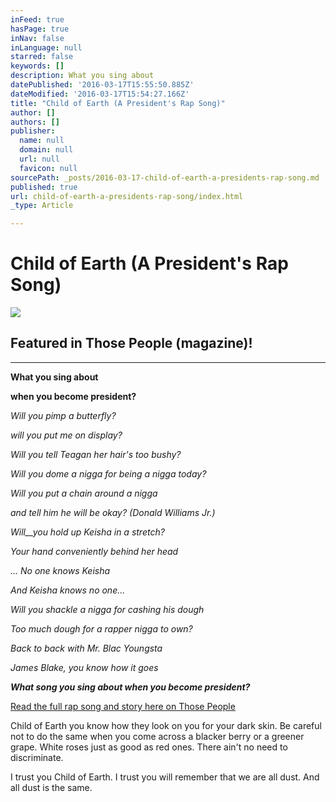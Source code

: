```yaml
---
inFeed: true
hasPage: true
inNav: false
inLanguage: null
starred: false
keywords: []
description: What you sing about
datePublished: '2016-03-17T15:55:50.885Z'
dateModified: '2016-03-17T15:54:27.166Z'
title: "Child of Earth (A President's Rap Song)"
author: []
authors: []
publisher:
  name: null
  domain: null
  url: null
  favicon: null
sourcePath: _posts/2016-03-17-child-of-earth-a-presidents-rap-song.md
published: true
url: child-of-earth-a-presidents-rap-song/index.html
_type: Article

---
```

# Child of Earth (A President's Rap Song)
![](https://the-grid-user-content.s3-us-west-2.amazonaws.com/f8bc6743-662f-490e-8772-bf42e80bbf87.jpg)

## Featured in Those People (magazine)!

****

**What you sing about**

**when you become president?**

_Will you pimp a butterfly?_

_will you put me on display?_

_Will you tell Teagan her hair's too bushy?_

_Will you dome a nigga for being a nigga today?_

_Will you put a chain around a nigga_

_and tell him he will be okay? (Donald Williams Jr.)_

_Will__you hold up Keisha in a stretch?_

_Your hand conveniently behind her head_

_... No one knows Keisha_

_And Keisha knows no one..._

_Will you shackle a nigga for cashing his dough_

_Too much dough for a rapper nigga to own?_

_Back to back with Mr. Blac Youngsta_

_James Blake, you know how it goes_

**_What song you sing about when you become president?_**

[Read the full rap song and story here on Those People][0]

Child of Earth you know how they look on you for your dark skin. Be careful not to do the same when you come across a blacker berry or a greener grape. White roses just as good as red ones. There ain't no need to discriminate. 

I trust you Child of Earth. I trust you will remember that we are all dust. And all dust is the same. 

[0]: https://thsppl.com/child-of-earth-a-president-s-rap-song-f6f888c9b99e#.92vks0a7t